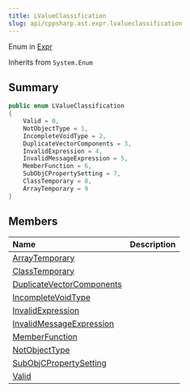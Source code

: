 ```yaml
---
title: LValueClassification
slug: api/cppsharp.ast.expr.lvalueclassification
---
```

Enum in [Expr](/api/cppsharp/ast/expr)

Inherits from `System.Enum`

## Summary



```csharp
public enum LValueClassification
{
    Valid = 0,
    NotObjectType = 1,
    IncompleteVoidType = 2,
    DuplicateVectorComponents = 3,
    InvalidExpression = 4,
    InvalidMessageExpression = 5,
    MemberFunction = 6,
    SubObjCPropertySetting = 7,
    ClassTemporary = 8,
    ArrayTemporary = 9
}
```

## Members

|Name|Description|
|:---|:---|
|[ArrayTemporary](/api/cppsharp/ast/expr/lvalueclassification/arraytemporary)||
|[ClassTemporary](/api/cppsharp/ast/expr/lvalueclassification/classtemporary)||
|[DuplicateVectorComponents](/api/cppsharp/ast/expr/lvalueclassification/duplicatevectorcomponents)||
|[IncompleteVoidType](/api/cppsharp/ast/expr/lvalueclassification/incompletevoidtype)||
|[InvalidExpression](/api/cppsharp/ast/expr/lvalueclassification/invalidexpression)||
|[InvalidMessageExpression](/api/cppsharp/ast/expr/lvalueclassification/invalidmessageexpression)||
|[MemberFunction](/api/cppsharp/ast/expr/lvalueclassification/memberfunction)||
|[NotObjectType](/api/cppsharp/ast/expr/lvalueclassification/notobjecttype)||
|[SubObjCPropertySetting](/api/cppsharp/ast/expr/lvalueclassification/subobjcpropertysetting)||
|[Valid](/api/cppsharp/ast/expr/lvalueclassification/valid)||


